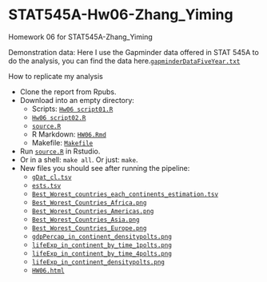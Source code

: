 STAT545A-Hw06-Zhang_Yiming
==========================

Homework 06 for STAT545A-Zhang_Yiming

Demonstration data: Here I use the Gapminder data offered in STAT 545A to do the analysis, you can find the data here.[`gapminderDataFiveYear.txt`](https://raw.github.com/zym268/STAT545a-2013-hw06_Zhang-yiming/master/gapminderDataFiveYear.txt)

How to replicate my analysis

  * Clone the report from Rpubs.
  * Download into an empty directory:
    - Scripts: [`Hw06 script01.R`](https://raw.github.com/zym268/STAT545a-2013-hw06_Zhang-yiming/master/Hw06%20script01.R)
    - [`Hw06 script02.R`](https://raw.github.com/zym268/STAT545a-2013-hw06_Zhang-yiming/master/Hw06%20script02.R)
    - [`source.R`](https://raw.github.com/zym268/STAT545a-2013-hw06_Zhang-yiming/master/source.R)
    - R Markdown: [`HW06.Rmd`](https://raw.github.com/zym268/STAT545a-2013-hw06_Zhang-yiming/master/HW06.Rmd)
    - Makefile: [`Makefile`](https://raw.github.com/zym268/STAT545a-2013-hw06_Zhang-yiming/master/Makefile)
  * Run [`source.R`](https://raw.github.com/zym268/STAT545a-2013-hw06_Zhang-yiming/master/source.R) in Rstudio.
  * Or in a shell: `make all`. Or just: `make`.
  * New files you should see after running the pipeline:
    - [`gDat_cl.tsv`](https://raw.github.com/zym268/STAT545a-2013-hw06_Zhang-yiming/master/gDat_cl.tsv)
    - [`ests.tsv`](https://raw.github.com/zym268/STAT545a-2013-hw06_Zhang-yiming/master/ests.tsv)
    - [`Best_Worest_countries_each_continents_estimation.tsv`](https://raw.github.com/zym268/STAT545a-2013-hw06_Zhang-yiming/master/Best_Worest_countries_each_continents_estimation.tsv)
    - [`Best_Worest_Countries_Africa.png`](https://raw.github.com/zym268/STAT545a-2013-hw06_Zhang-yiming/master/Best_Worest_Countries_Africa.png)
    - [`Best_Worest_Countries_Americas.png`](https://raw.github.com/zym268/STAT545a-2013-hw06_Zhang-yiming/master/Best_Worest_Countries_Americas.png)
    - [`Best_Worest_Countries_Asia.png`](https://raw.github.com/zym268/STAT545a-2013-hw06_Zhang-yiming/master/Best_Worest_Countries_Asia.png)
    - [`Best_Worest_Countries_Europe.png`](https://raw.github.com/zym268/STAT545a-2013-hw06_Zhang-yiming/master/Best_Worest_Countries_Europe.png)
    - [`gdpPercap_in_continent_densitypolts.png`](https://raw.github.com/zym268/STAT545a-2013-hw06_Zhang-yiming/master/gdpPercap_in_continent_densitypolts.png)
    - [`lifeExp_in_continent_by_time_1polts.png`](https://raw.github.com/zym268/STAT545a-2013-hw06_Zhang-yiming/master/lifeExp_in_continent_by_time_1polts.png)
    - [`lifeExp_in_continent_by_time_4polts.png`](https://raw.github.com/zym268/STAT545a-2013-hw06_Zhang-yiming/master/lifeExp_in_continent_by_time_4polts.png)
    - [`lifeExp_in_continent_densitypolts.png`](https://raw.github.com/zym268/STAT545a-2013-hw06_Zhang-yiming/master/lifeExp_in_continent_densitypolts.png)
    - [`HW06.html`](https://github.com/zym268/STAT545a-2013-hw06_Zhang-yiming/blob/master/HW06.html)
 
